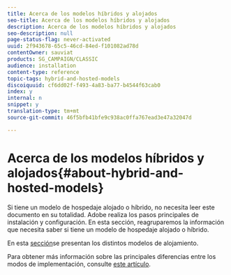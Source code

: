 ```yaml
---
title: Acerca de los modelos híbridos y alojados
seo-title: Acerca de los modelos híbridos y alojados
description: Acerca de los modelos híbridos y alojados
seo-description: null
page-status-flag: never-activated
uuid: 2f943678-65c5-46cd-84ed-f101082ad78d
contentOwner: sauviat
products: SG_CAMPAIGN/CLASSIC
audience: installation
content-type: reference
topic-tags: hybrid-and-hosted-models
discoiquuid: cf6dd02f-f493-4a83-ba77-b4544f63cab0
index: y
internal: n
snippet: y
translation-type: tm+mt
source-git-commit: 46f5bfb41bfe9c938ac0ffa767ead3e47a32047d

---
```



# Acerca de los modelos híbridos y alojados{#about-hybrid-and-hosted-models}

Si tiene un modelo de hospedaje alojado o híbrido, no necesita leer este documento en su totalidad. Adobe realiza los pasos principales de instalación y configuración. En esta sección, reagruparemos la información que necesita saber si tiene un modelo de hospedaje alojado o híbrido.

En esta [sección](../../installation/using/hosting-models.md)se presentan los distintos modelos de alojamiento.

Para obtener más información sobre las principales diferencias entre los modos de implementación, consulte [este artículo](https://helpx.adobe.com/campaign/kb/acc-on-prem-vs-hosted.html).
